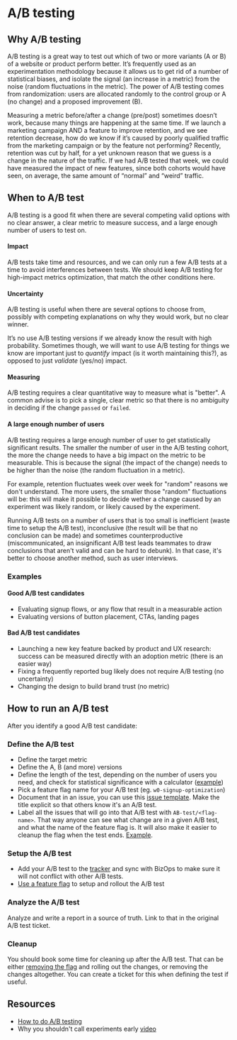 # A/B testing

## Why A/B testing
A/B testing is a great way to test out which of two or more variants (A or B) of a website or product perform better. It’s frequently used as an experimentation methodology because it allows us to get rid of a number of statistical biases, and isolate the signal (an increase in a metric) from the noise (random fluctuations in the metric). The power of A/B testing comes from randomization: users are allocated randomly to the control group or A (no change) and a proposed improvement (B).

Measuring a metric before/after a change (pre/post) sometimes doesn’t work, because many things are happening at the same time. If we launch a marketing campaign AND a feature to improve retention, and we see retention decrease, how do we know if it’s caused by poorly qualified traffic from the marketing campaign or by the feature not performing? Recently, retention was cut by half, for a yet unknown reason that we guess is a change in the nature of the traffic. If we had A/B tested that week, we could have measured the impact of new features, since both cohorts would have seen, on average, the same amount of “normal” and “weird” traffic.

## When to A/B test

A/B testing is a good fit when there are several competing valid options with no clear answer, a clear metric to measure success, and a large enough number of users to test on.

#### Impact

A/B tests take time and resources, and we can only run a few A/B tests at a time to avoid interferences between tests. We should keep A/B testing for high-impact metrics optimization, that match the other conditions here.

#### Uncertainty

A/B testing is useful when there are several options to choose from, possibly with competing explanations on why they would work, but no clear winner.

It’s no use A/B testing versions if we already know the result with high probability. Sometimes though, we will want to use A/B testing for things we know are important just to *quantify* impact (is it worth maintaining this?), as opposed to just *validate* (yes/no) impact.

#### Measuring

A/B testing requires a clear quantitative way to measure what is "better". A common advise is to pick a single, clear metric so that there is no ambiguity in deciding if the change `passed` or `failed`.


#### A large enough number of users

A/B testing requires a large enough number of user to get statistically significant results. The smaller the number of user in the A/B testing cohort, the more the change needs to have a big impact on the metric to be measurable. This is because the signal (the impact of the change) needs to be higher than the noise (the random fluctuation in a metric).

For example, retention fluctuates week over week for "random" reasons we don't understand. The more users, the smaller those "random" fluctuations will be: this will make it possible to decide wether a change caused by an experiment was likely random, or likely caused by the experiment.

Running A/B tests on a number of users that is too small is inefficient (waste time to setup the A/B test), inconclusive (the result will be that no conclusion can be made) and sometimes counterproductive (miscommunicated, an insignificant A/B test leads teammates to draw conclusions that aren't valid and can be hard to debunk). In that case, it's better to choose another method, such as user interviews.

### Examples

#### Good A/B test candidates

- Evaluating signup flows, or any flow that result in a measurable action
- Evaluating versions of button placement, CTAs, landing pages

#### Bad A/B test candidates

- Launching a new key feature backed by product and UX research: success can be measured directly with an adoption metric (there is an easier way)
- Fixing a frequently reported bug likely does not require A/B testing (no uncertainty)
- Changing the design to build brand trust (no metric)

## How to run an A/B test

After you identify a good A/B test candidate:

### Define the A/B test

- Define the target metric
- Define the A, B (and more) versions
- Define the length of the test, depending on the number of users you need, and check for statistical significance with a calculator ([example](https://www.optimizely.com/sample-size-calculator/))
- Pick a feature flag name for your A/B test (eg. `w0-signup-optimization`)
- Document that in an issue, you can use this [issue template](https://github.com/sourcegraph/sourcegraph/issues/new?assignees=&labels=AB-test&template=ab-test.md&title=A%2FB+test%3A+%3Cname%3E). Make the title explicit so that others know it's an A/B test.
- Label all the issues that will go into that A/B test with `AB-test/<flag-name>`. That way anyone can see what change are in a given A/B test, and what the name of the feature flag is. It will also make it easier to cleanup the flag when the test ends. [Example](https://github.com/orgs/sourcegraph/projects/181?card_filter_query=label%3Aab-test%2Fw0-signup-optimisation).


### Setup the A/B test

- Add your A/B test to the [tracker](https://docs.google.com/spreadsheets/d/1BSLrcvnhq-7X9XrsM81MQePYBVjozxB2GWgNmOUdyeI/edit) and sync with BizOps to make sure it will not conflict with other A/B tests.
- [Use a feature flag](https://docs.sourcegraph.com/dev/how-to/use_feature_flags) to setup and rollout the A/B test

### Analyze the A/B test
Analyze and write a report in a source of truth. Link to that in the original A/B test ticket.

### Cleanup
You should book some time for cleaning up after the A/B test. That can be either [removing the flag](https://docs.sourcegraph.com/dev/how-to/use_feature_flags#disable-or-delete-the-feature-flag) and rolling out the changes, or removing the changes altogether. You can create a ticket for this when defining the test if useful.

## Resources

- [How to do A/B testing](https://docs.google.com/document/d/1UheKgsOGSDQRFPjsoYpKismnKeqU_ANX7PRHs8uIQCE/edit#)
- Why you shouldn't call experiments early [video](https://www.youtube.com/watch?v=AJX4W3MwKzU)
